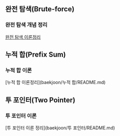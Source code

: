 ## 완전 탐색(Brute-force)
### 완전 탐색 개념 정리
[완전 탐색 이론정리](baekjoon/완전탐색/README.md)
## 누적 합(Prefix Sum)
### 누적 합 이론  
[누적 합 이론정리](baekjoon/누적 합/README.md)
## 투 포인터(Two Pointer)
### 투 포인터 이론
[투 포인터 이론 정리](baekjoon/투 포인터/README.md)
